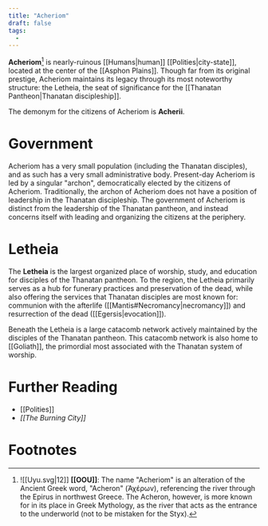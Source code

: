 ```yaml
---
title: "Acheriom"
draft: false
tags:
  - 
---
```


**Acheriom**[^ache] is nearly-ruinous [[Humans|human]] [[Polities|city-state]], located at the center of the [[Asphon Plains]]. Though far from its original prestige, Acheriom maintains its legacy through its most noteworthy structure: the Letheia, the seat of significance for the [[Thanatan Pantheon|Thanatan discipleship]]. 

The demonym for the citizens of Acheriom is **Acherii**.

# Government
Acheriom has a very small population (including the Thanatan disciples), and as such has a very small administrative body. Present-day Acheriom is led by a singular "archon", democratically elected by the citizens of Acheriom. Traditionally, the archon of Acheriom does not have a position of leadership in the Thanatan discipleship. The government of Acheriom is distinct from the leadership of the Thanatan pantheon, and instead concerns itself with leading and organizing the citizens at the periphery.

# Letheia
The **Letheia** is the largest organized place of worship, study, and education for disciples of the Thanatan pantheon. To the region, the Letheia primarily serves as a hub for funerary practices and preservation of the dead, while also offering the services that Thanatan disciples are most known for: communion with the afterlife ([[Mantis#Necromancy|necromancy]]) and resurrection of the dead ([[Egersis|evocation]]).

Beneath the Letheia is a large catacomb network actively maintained by the disciples of the Thanatan pantheon. This catacomb network is also home to [[Goliath]], the primordial most associated with the Thanatan system of worship.

# Further Reading
- [[Polities]]
- *[[The Burning City]]*

# Footnotes
[^ache]:![[Uyu.svg|12]] **[[OOU]]**: The name "Acheriom" is an alteration of the Ancient Greek word, "Acheron" (Ἀχέρων), referencing the river through the Epirus in northwest Greece. The Acheron, however, is more known for in its place in Greek Mythology, as the river that acts as the entrance to the underworld (not to be mistaken for the Styx).